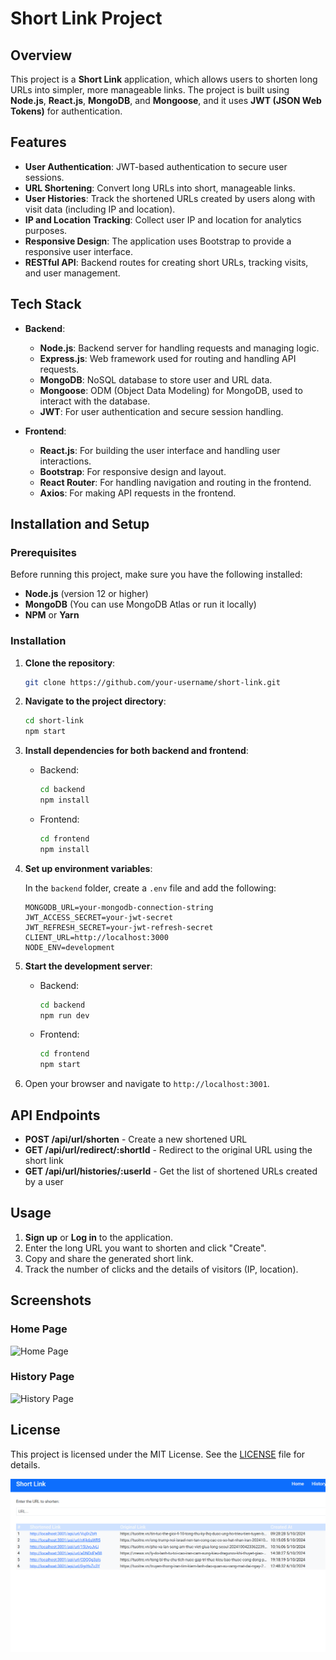 
# Short Link Project

## Overview

This project is a **Short Link** application, which allows users to shorten long URLs into simpler, more manageable links. The project is built using **Node.js**, **React.js**, **MongoDB**, and **Mongoose**, and it uses **JWT (JSON Web Tokens)** for authentication.

## Features

- **User Authentication**: JWT-based authentication to secure user sessions.
- **URL Shortening**: Convert long URLs into short, manageable links.
- **User Histories**: Track the shortened URLs created by users along with visit data (including IP and location).
- **IP and Location Tracking**: Collect user IP and location for analytics purposes.
- **Responsive Design**: The application uses Bootstrap to provide a responsive user interface.
- **RESTful API**: Backend routes for creating short URLs, tracking visits, and user management.

## Tech Stack

- **Backend**:
  - **Node.js**: Backend server for handling requests and managing logic.
  - **Express.js**: Web framework used for routing and handling API requests.
  - **MongoDB**: NoSQL database to store user and URL data.
  - **Mongoose**: ODM (Object Data Modeling) for MongoDB, used to interact with the database.
  - **JWT**: For user authentication and secure session handling.

- **Frontend**:
  - **React.js**: For building the user interface and handling user interactions.
  - **Bootstrap**: For responsive design and layout.
  - **React Router**: For handling navigation and routing in the frontend.
  - **Axios**: For making API requests in the frontend.

## Installation and Setup

### Prerequisites

Before running this project, make sure you have the following installed:

- **Node.js** (version 12 or higher)
- **MongoDB** (You can use MongoDB Atlas or run it locally)
- **NPM** or **Yarn**

### Installation

1. **Clone the repository**:

   ```bash
   git clone https://github.com/your-username/short-link.git
   ```

2. **Navigate to the project directory**:

   ```bash
   cd short-link
   npm start
   ```

3. **Install dependencies for both backend and frontend**:

   - Backend:

     ```bash
     cd backend
     npm install
     ```

   - Frontend:

     ```bash
     cd frontend
     npm install
     ```

4. **Set up environment variables**:

   In the `backend` folder, create a `.env` file and add the following:

   ```env
   MONGODB_URL=your-mongodb-connection-string
   JWT_ACCESS_SECRET=your-jwt-secret
   JWT_REFRESH_SECRET=your-jwt-refresh-secret
   CLIENT_URL=http://localhost:3000
   NODE_ENV=development
   ```

5. **Start the development server**:

   - Backend:

     ```bash
     cd backend
     npm run dev
     ```

   - Frontend:

     ```bash
     cd frontend
     npm start
     ```

6. Open your browser and navigate to `http://localhost:3001`.

## API Endpoints

- **POST /api/url/shorten** - Create a new shortened URL
- **GET /api/url/redirect/:shortId** - Redirect to the original URL using the short link
- **GET /api/url/histories/:userId** - Get the list of shortened URLs created by a user

## Usage

1. **Sign up** or **Log in** to the application.
2. Enter the long URL you want to shorten and click "Create".
3. Copy and share the generated short link.
4. Track the number of clicks and the details of visitors (IP, location).

## Screenshots

### Home Page

![Home Page](./img-preview/screenshot_1728216518.png)

### History Page

![History Page](./img-preview/screenshot_1728216551.png)

## License

This project is licensed under the MIT License. See the [LICENSE](LICENSE) file for details.

![Screenshot](./img-review/screenshot_1728216202.png)
